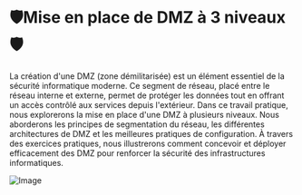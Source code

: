 # 🛡️Mise en place de DMZ à 3 niveaux 🛡️

La création d'une DMZ (zone démilitarisée) est un élément essentiel de la sécurité informatique moderne. 
Ce segment de réseau, placé entre le réseau interne et externe, permet de protéger les données tout en offrant un accès contrôlé aux services depuis l'extérieur. 
Dans ce travail pratique, nous explorerons la mise en place d'une DMZ à plusieurs niveaux. 
Nous aborderons les principes de segmentation du réseau, les différentes architectures de DMZ et les meilleures pratiques de configuration. À travers des exercices pratiques, nous illustrerons comment concevoir et déployer efficacement des DMZ pour renforcer la sécurité des infrastructures informatiques.


![Image](https://upload.wikimedia.org/wikipedia/commons/thumb/b/b9/PfSense_logo.png/799px-PfSense_logo.png)
        
